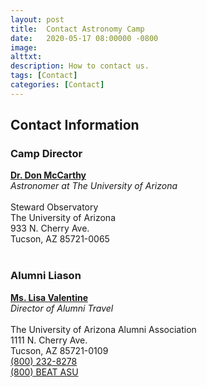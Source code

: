 ```yaml
---
layout: post
title:  Contact Astronomy Camp
date:   2020-05-17 08:00000 -0800
image:  
alttxt: 
description: How to contact us.
tags: [Contact]
categories: [Contact]
---
```


<!--![]({{site.baseurl}}/img/11.jpg)<img alt="Astronomy Camp 2019: Continuing to inspire through authentic exploration." title="Come explore the skies with students from around the world. (Image from Apollo 15; July 26, 1971)" src="img/11.jpg">-->

## Contact Information

### Camp Director

**[Dr. Don McCarthy](https://www.as.arizona.edu/people/faculty/don-mccarthy)** <br/>
*Astronomer at The University of Arizona* <br/>
<br/>
Steward Observatory <br/>
The University of Arizona <br/>
933 N. Cherry Ave. <br/>
Tucson, AZ 85721-0065 <br/>
<br/>

### Alumni Liason

**[Ms. Lisa Valentine](https://arizonaalumni.com/staff/lisa-valentine-91-97)** <br/>
*Director of Alumni Travel* <br/>
<br/>
The University of Arizona Alumni Association <br/>
1111 N. Cherry Ave. <br/>
Tucson, AZ 85721-0109 <br/>
<a href="tel:+18002328278">(800) 232-8278</a><br/>
<a href="tel:+18002328278">(800) BEAT ASU </a><br/>
